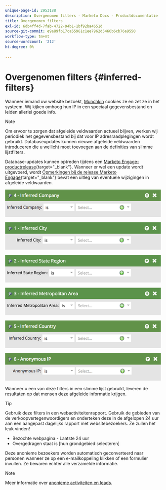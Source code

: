 ```yaml
---
unique-page-id: 2953188
description: Overgenomen filters - Marketo Docs - Productdocumentatie
title: Overgenomen filters
exl-id: 6db4ff4d-7fab-4722-94b1-1bf92ba4651d
source-git-commit: e9a89fb17ca55961c1ee7962d5466b6cb76a9550
workflow-type: tm+mt
source-wordcount: '212'
ht-degree: 0%

---
```


# Overgenomen filters {#inferred-filters}

Wanneer iemand uw website bezoekt, [Munchkin](/help/marketo/product-docs/administration/additional-integrations/add-munchkin-tracking-code-to-your-website.md) cookies ze en zet ze in het systeem. Wij kijken omhoog hun IP in een speciaal gegevensbestand en leiden allerlei goede info.

>[!NOTE]
>
>Om ervoor te zorgen dat afgeleide veldwaarden actueel blijven, werken wij periodiek het gegevensbestand bij dat voor IP adresraadplegingen wordt gebruikt. Databaseupdates kunnen nieuwe afgeleide veldwaarden introduceren die u wellicht moet toevoegen aan de definities van slimme lijstfilters.
>
>Database-updates kunnen optreden tijdens een [Marketo Engage-productrelease](/help/marketo/release-notes/release-schedule.md){target=&quot;_blank&quot;}. Wanneer er wel een update wordt uitgevoerd, wordt [Opmerkingen bij de release Marketo Engage](/help/marketo/release-notes/current.md){target=&quot;_blank&quot;} bevat een uitleg van eventuele wijzigingen in afgeleide veldwaarden.

![](assets/image2015-4-27-13-3a25-3a46.png)

![](assets/image2015-4-27-16-3a58-3a53.png)

![](assets/image2015-4-27-16-3a59-3a35.png)

![](assets/image2015-4-27-17-3a0-3a12.png)

![](assets/image2015-4-27-13-3a36-3a9.png)

![](assets/image2015-4-27-13-3a30-3a48.png)

Wanneer u een van deze filters in een slimme lijst gebruikt, leveren de resultaten op dat mensen deze afgeleide informatie krijgen.

>[!TIP]
>
>Gebruik deze filters in een webactiviteitenrapport. Gebruik de gebieden van de verkoopvertegenwoordigers en onderteken deze in de afgelopen 24 uur aan een aangepast dagelijks rapport met websitebezoekers. Ze zullen het leuk vinden!
>
>* Bezochte webpagina - Laatste 24 uur
>* Overgedragen staat is [hun grondgebied selecteren]


Deze anonieme bezoekers worden automatisch geconverteerd naar personen wanneer ze op een e-mailkoppeling klikken of een formulier invullen. Ze bewaren echter alle verzamelde informatie.

>[!NOTE]
>
>Meer informatie over [anonieme activiteiten en leads](/help/marketo/product-docs/core-marketo-concepts/smart-lists-and-static-lists/managing-people-in-smart-lists/understanding-anonymous-activity-and-people.md).

